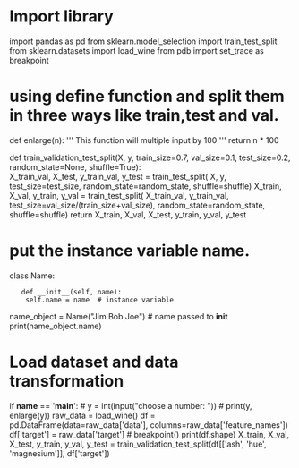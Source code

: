 # Import library 
import pandas as pd
from sklearn.model_selection import train_test_split
from sklearn.datasets import load_wine
from pdb import set_trace as breakpoint

# using define function and split them in three ways like train,test and val.
def enlarge(n):
    ''' This function will multiple input by 100 '''
    return n * 100


def train_validation_test_split(X, y, train_size=0.7, val_size=0.1,
                                test_size=0.2, random_state=None, shuffle=True):        
    X_train_val, X_test, y_train_val, y_test = train_test_split(
        X, y, test_size=test_size, random_state=random_state, shuffle=shuffle)
    X_train, X_val, y_train, y_val = train_test_split(
        X_train_val, y_train_val, test_size=val_size/(train_size+val_size),
        random_state=random_state, shuffle=shuffle)
    return X_train, X_val, X_test, y_train, y_val, y_test
    
# put the instance variable name.
    
class Name:

       def __init__(self, name):
        self.name = name  # instance variable


name_object = Name("Jim Bob Joe")  # name passed to __init__
print(name_object.name)

# Load dataset and data transformation
if __name__ == '__main__':
    # y = int(input("choose a number: "))
    # print(y, enlarge(y))
    raw_data = load_wine()
    df = pd.DataFrame(data=raw_data['data'], columns=raw_data['feature_names'])
    df['target'] = raw_data['target']
    # breakpoint()
    print(df.shape)
    X_train, X_val, X_test, y_train, y_val, y_test =
    train_validation_test_split(df[['ash', 'hue', 'magnesium']], df['target'])

